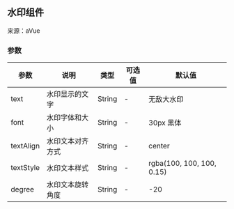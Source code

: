 
## 水印组件

来源：aVue


### 参数

| 参数      | 说明             | 类型   | 可选值 | 默认值                    |
| --------- | ---------------- | ------ | ------ | ------------------------- |
| text      | 水印显示的文字   | String | -      | 无敌大水印                |
| font      | 水印字体和大小   | String | -      | 30px 黑体                 |
| textAlign | 水印文本对齐方式 | String | -      | center                    |
| textStyle | 水印文本样式     | String | -      | rgba(100, 100, 100, 0.15) |
| degree    | 水印文本旋转角度 | String | -      | -20                       |